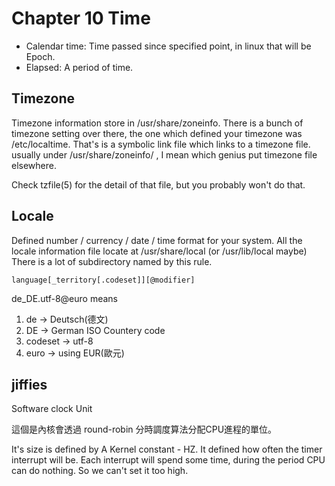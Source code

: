 # Chapter 10 Time

* Calendar time: Time passed since specified point, in linux that will be Epoch.
* Elapsed: A period of time.

## Timezone

Timezone information store in /usr/share/zoneinfo.
There is a bunch of timezone setting over there, the one which defined your timezone was /etc/localtime.
That's is a symbolic link file which links to a timezone file.
usually under /usr/share/zoneinfo/ , I mean which genius put timezone file elsewhere.

Check tzfile(5) for the detail of that file, but you probably won't do that.

## Locale

Defined number / currency / date /  time format for your system.
All the locale information file locate at /usr/share/local (or /usr/lib/local maybe)
There is a lot of subdirectory named by this rule.

`` language[_territory[.codeset]][@modifier] ``

de\_DE.utf-8@euro means 
1. de -> Deutsch(德文)
2. DE -> German ISO Countery code
3. codeset -> utf-8 
4. euro -> using EUR(歐元)

## jiffies

Software clock Unit

這個是內核會透過 round-robin 分時調度算法分配CPU進程的單位。

It's size is defined by A Kernel constant - HZ.
It defined how often the timer interrupt will be.
Each interrupt will spend some time, during the period CPU can do nothing. So we can't set it too high.


